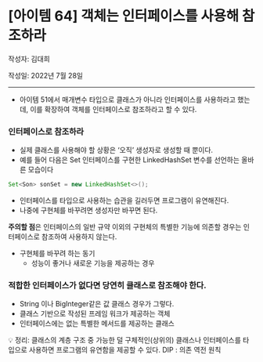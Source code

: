 # [아이템 64] 객체는 인터페이스를 사용해 참조하라

작성자: 김대희

작성일: 2022년 7월 28일

---

- 아이템 51에서 매개변수 타입으로 클래스가 아니라 인터페이스를 사용하라고 했는데, 이를 확장하여 객체를 인터페이스로 참조하라고 할 수 있다.

### 인터페이스로 참조하라

- 실제 클래스를 사용해야 할 상황은 ‘오직’ 생성자로 생성할 때 뿐이다.
- 예를 들어 다음은 Set 인터페이스를 구현한 LinkedHashSet 변수를 선언하는 올바른 모습이다

```java
Set<Son> sonSet = new LinkedHashSet<>();
```

- 인터페이스를 타입으로 사용하는 습관을 길러두면 프로그램이 유연해진다.
- 나중에 구현체를 바꾸려면 생성자만 바꾸면 된다.

**주의할 점**은 인터페이스의 일반 규약 이외의 구현체의 특별한 기능에 의존할 경우는 인터페이스로 참조하여 사용하지 않는다.

- 구현체를 바꾸려 하는 동기
    - 성능이 좋거나 새로운 기능을 제공하는 경우

### 적합한 인터페이스가 없다면 당연히 클래스로 참조해야 한다.

- String 이나 BigInteger같은 값 클래스 경우가 그렇다.
- 클래스 기반으로 작성된 프레임 워크가 제공하는 객체
- 인터페이스에는 없는 특별한 메서드를 제공하는 클래스

<aside>
💡 정리:
클래스의 계층 구조 중 가능한 덜 구체적인(상위의) 클래스나 인터페이스를 타입으로 사용하면 프로그램의 유연함을 제공할 수 있다.
DIP : 의존 역전 원칙

</aside>